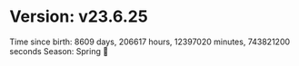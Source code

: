# Version: v23.6.25
Time since birth: 8609 days, 206617 hours, 12397020 minutes, 743821200 seconds
Season: Spring 🌸
